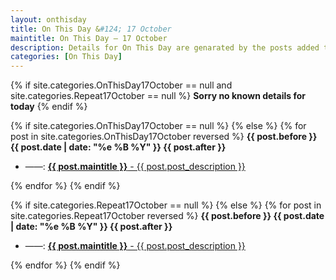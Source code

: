 ```yaml
---
layout: onthisday
title: On This Day &#124; 17 October
maintitle: On This Day — 17 October
description: Details for On This Day are genarated by the posts added to the website so the content is subject to changes/updates over time.
categories: [On This Day]
---
```


{% if site.categories.OnThisDay17October == null and site.categories.Repeat17October == null %}
<strong>Sorry no known details for today</strong>
{% endif %}

{% if site.categories.OnThisDay17October == null %}
{% else %}
{% for post in site.categories.OnThisDay17October reversed %}
<strong>{{ post.before }} {{ post.date | date: "%e %B %Y" }} {{ post.after }}</strong>
<ul>
<li> ——: <a href="{{ post.url }}"><strong>{{ post.maintitle }}</strong> - {{ post.post_description }}</a></li>
</ul>
{% endfor %}
{% endif %}

{% if site.categories.Repeat17October == null %}
{% else %}
{% for post in site.categories.Repeat17October reversed %}
<strong>{{ post.before }} {{ post.date | date: "%e %B %Y" }} {{ post.after }}</strong>
<ul>
<li> ——: <a href="{{ post.url }}"><strong>{{ post.maintitle }}</strong> - {{ post.post_description }}</a></li>
</ul>
{% endfor %}
{% endif %}
